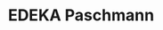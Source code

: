---
title: "EDEKA Paschmann"
url: /muelheim-an-der-ruhr/edeka-paschmann-hans-boeckler-platz/
shop: Supermarkt
---
